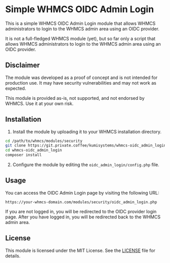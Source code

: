 # Simple WHMCS OIDC Admin Login

This is a simple WHMCS OIDC Admin Login module that allows WHMCS administrators
to login to the WHMCS admin area using an OIDC provider.

It is not a full-fledged WHMCS module (yet), but so far only a script that
allows WHMCS administrators to login to the WHMCS admin area using an OIDC
provider.

## Disclaimer

The module was developed as a proof of concept and is not intended for
production use. It may have security vulnerabilities and may not work as
expected.

This module is provided as-is, not supported, and not endorsed by WHMCS. Use it
at your own risk.

## Installation

1. Install the module by uploading it to your WHMCS installation directory.

```bash
cd /path/to/whmcs/modules/security
git clone https://git.private.coffee/kumisystems/whmcs-oidc_admin_login.git 
cd whmcs-oidc_admin_login
composer install
```

2. Configure the module by editing the `oidc_admin_login/config.php` file.

## Usage

You can access the OIDC Admin Login page by visiting the following URL:

```
https://your-whmcs-domain.com/modules/security/oidc_admin_login.php
```

If you are not logged in, you will be redirected to the OIDC provider login
page. After you have logged in, you will be redirected back to the WHMCS admin
area.

## License

This module is licensed under the MIT License. See the [LICENSE](LICENSE) file
for details.
